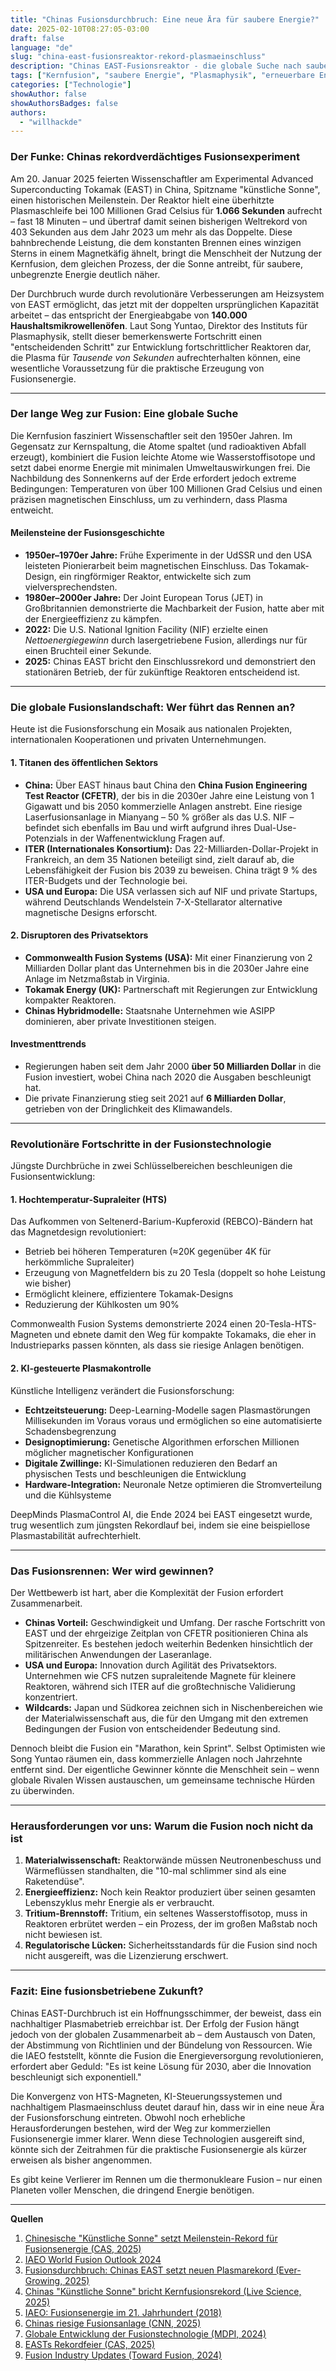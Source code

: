 ```yaml
---
title: "Chinas Fusionsdurchbruch: Eine neue Ära für saubere Energie?"
date: 2025-02-10T08:27:05-03:00
draft: false
language: "de"
slug: "china-east-fusionsreaktor-rekord-plasmaeinschluss"
description: "Chinas EAST-Fusionsreaktor - die globale Suche nach sauberer, unbegrenzter Fusionsenergie"
tags: ["Kernfusion", "saubere Energie", "Plasmaphysik", "erneuerbare Energie", "Fusionstechnologie", "HTS"]
categories: ["Technologie"]
showAuthor: false
showAuthorsBadges: false
authors:
  - "willhackde"
---
```


### **Der Funke: Chinas rekordverdächtiges Fusionsexperiment**
Am 20. Januar 2025 feierten Wissenschaftler am Experimental Advanced Superconducting Tokamak (EAST) in China, Spitzname "künstliche Sonne", einen historischen Meilenstein. Der Reaktor hielt eine überhitzte Plasmaschleife bei 100 Millionen Grad Celsius für **1.066 Sekunden** aufrecht – fast 18 Minuten – und übertraf damit seinen bisherigen Weltrekord von 403 Sekunden aus dem Jahr 2023 um mehr als das Doppelte. Diese bahnbrechende Leistung, die dem konstanten Brennen eines winzigen Sterns in einem Magnetkäfig ähnelt, bringt die Menschheit der Nutzung der Kernfusion, dem gleichen Prozess, der die Sonne antreibt, für saubere, unbegrenzte Energie deutlich näher.

Der Durchbruch wurde durch revolutionäre Verbesserungen am Heizsystem von EAST ermöglicht, das jetzt mit der doppelten ursprünglichen Kapazität arbeitet – das entspricht der Energieabgabe von **140.000 Haushaltsmikrowellenöfen**. Laut Song Yuntao, Direktor des Instituts für Plasmaphysik, stellt dieser bemerkenswerte Fortschritt einen "entscheidenden Schritt" zur Entwicklung fortschrittlicher Reaktoren dar, die Plasma für *Tausende von Sekunden* aufrechterhalten können, eine wesentliche Voraussetzung für die praktische Erzeugung von Fusionsenergie.

---

### **Der lange Weg zur Fusion: Eine globale Suche**
Die Kernfusion fasziniert Wissenschaftler seit den 1950er Jahren. Im Gegensatz zur Kernspaltung, die Atome spaltet (und radioaktiven Abfall erzeugt), kombiniert die Fusion leichte Atome wie Wasserstoffisotope und setzt dabei enorme Energie mit minimalen Umweltauswirkungen frei. Die Nachbildung des Sonnenkerns auf der Erde erfordert jedoch extreme Bedingungen: Temperaturen von über 100 Millionen Grad Celsius und einen präzisen magnetischen Einschluss, um zu verhindern, dass Plasma entweicht.

#### **Meilensteine der Fusionsgeschichte**
- **1950er–1970er Jahre:** Frühe Experimente in der UdSSR und den USA leisteten Pionierarbeit beim magnetischen Einschluss. Das Tokamak-Design, ein ringförmiger Reaktor, entwickelte sich zum vielversprechendsten.
- **1980er–2000er Jahre:** Der Joint European Torus (JET) in Großbritannien demonstrierte die Machbarkeit der Fusion, hatte aber mit der Energieeffizienz zu kämpfen.
- **2022:** Die U.S. National Ignition Facility (NIF) erzielte einen *Nettoenergiegewinn* durch lasergetriebene Fusion, allerdings nur für einen Bruchteil einer Sekunde.
- **2025:** Chinas EAST bricht den Einschlussrekord und demonstriert den stationären Betrieb, der für zukünftige Reaktoren entscheidend ist.

---

### **Die globale Fusionslandschaft: Wer führt das Rennen an?**
Heute ist die Fusionsforschung ein Mosaik aus nationalen Projekten, internationalen Kooperationen und privaten Unternehmungen.

#### **1. Titanen des öffentlichen Sektors**
- **China:** Über EAST hinaus baut China den **China Fusion Engineering Test Reactor (CFETR)**, der bis in die 2030er Jahre eine Leistung von 1 Gigawatt und bis 2050 kommerzielle Anlagen anstrebt. Eine riesige Laserfusionsanlage in Mianyang – 50 % größer als das U.S. NIF – befindet sich ebenfalls im Bau und wirft aufgrund ihres Dual-Use-Potenzials in der Waffenentwicklung Fragen auf.
- **ITER (Internationales Konsortium):** Das 22-Milliarden-Dollar-Projekt in Frankreich, an dem 35 Nationen beteiligt sind, zielt darauf ab, die Lebensfähigkeit der Fusion bis 2039 zu beweisen. China trägt 9 % des ITER-Budgets und der Technologie bei.
- **USA und Europa:** Die USA verlassen sich auf NIF und private Startups, während Deutschlands Wendelstein 7-X-Stellarator alternative magnetische Designs erforscht.

#### **2. Disruptoren des Privatsektors**
- **Commonwealth Fusion Systems (USA):** Mit einer Finanzierung von 2 Milliarden Dollar plant das Unternehmen bis in die 2030er Jahre eine Anlage im Netzmaßstab in Virginia.
- **Tokamak Energy (UK):** Partnerschaft mit Regierungen zur Entwicklung kompakter Reaktoren.
- **Chinas Hybridmodelle:** Staatsnahe Unternehmen wie ASIPP dominieren, aber private Investitionen steigen.

#### **Investmenttrends**
- Regierungen haben seit dem Jahr 2000 **über 50 Milliarden Dollar** in die Fusion investiert, wobei China nach 2020 die Ausgaben beschleunigt hat.
- Die private Finanzierung stieg seit 2021 auf **6 Milliarden Dollar**, getrieben von der Dringlichkeit des Klimawandels.

---

### **Revolutionäre Fortschritte in der Fusionstechnologie**
Jüngste Durchbrüche in zwei Schlüsselbereichen beschleunigen die Fusionsentwicklung:

#### **1. Hochtemperatur-Supraleiter (HTS)**
Das Aufkommen von Seltenerd-Barium-Kupferoxid (REBCO)-Bändern hat das Magnetdesign revolutioniert:
- Betrieb bei höheren Temperaturen (≈20K gegenüber 4K für herkömmliche Supraleiter)
- Erzeugung von Magnetfeldern bis zu 20 Tesla (doppelt so hohe Leistung wie bisher)
- Ermöglicht kleinere, effizientere Tokamak-Designs
- Reduzierung der Kühlkosten um 90%

Commonwealth Fusion Systems demonstrierte 2024 einen 20-Tesla-HTS-Magneten und ebnete damit den Weg für kompakte Tokamaks, die eher in Industrieparks passen könnten, als dass sie riesige Anlagen benötigen.

#### **2. KI-gesteuerte Plasmakontrolle**
Künstliche Intelligenz verändert die Fusionsforschung:
- **Echtzeitsteuerung:** Deep-Learning-Modelle sagen Plasmastörungen Millisekunden im Voraus voraus und ermöglichen so eine automatisierte Schadensbegrenzung
- **Designoptimierung:** Genetische Algorithmen erforschen Millionen möglicher magnetischer Konfigurationen
- **Digitale Zwillinge:** KI-Simulationen reduzieren den Bedarf an physischen Tests und beschleunigen die Entwicklung
- **Hardware-Integration:** Neuronale Netze optimieren die Stromverteilung und die Kühlsysteme

DeepMinds PlasmaControl AI, die Ende 2024 bei EAST eingesetzt wurde, trug wesentlich zum jüngsten Rekordlauf bei, indem sie eine beispiellose Plasmastabilität aufrechterhielt.

---

### **Das Fusionsrennen: Wer wird gewinnen?**
Der Wettbewerb ist hart, aber die Komplexität der Fusion erfordert Zusammenarbeit.

- **Chinas Vorteil:** Geschwindigkeit und Umfang. Der rasche Fortschritt von EAST und der ehrgeizige Zeitplan von CFETR positionieren China als Spitzenreiter. Es bestehen jedoch weiterhin Bedenken hinsichtlich der militärischen Anwendungen der Laseranlage.
- **USA und Europa:** Innovation durch Agilität des Privatsektors. Unternehmen wie CFS nutzen supraleitende Magnete für kleinere Reaktoren, während sich ITER auf die großtechnische Validierung konzentriert.
- **Wildcards:** Japan und Südkorea zeichnen sich in Nischenbereichen wie der Materialwissenschaft aus, die für den Umgang mit den extremen Bedingungen der Fusion von entscheidender Bedeutung sind.

Dennoch bleibt die Fusion ein "Marathon, kein Sprint". Selbst Optimisten wie Song Yuntao räumen ein, dass kommerzielle Anlagen noch Jahrzehnte entfernt sind. Der eigentliche Gewinner könnte die Menschheit sein – wenn globale Rivalen Wissen austauschen, um gemeinsame technische Hürden zu überwinden.

---

### **Herausforderungen vor uns: Warum die Fusion noch nicht da ist**
1. **Materialwissenschaft:** Reaktorwände müssen Neutronenbeschuss und Wärmeflüssen standhalten, die "10-mal schlimmer sind als eine Raketendüse".
2. **Energieeffizienz:** Noch kein Reaktor produziert über seinen gesamten Lebenszyklus mehr Energie als er verbraucht.
3. **Tritium-Brennstoff:** Tritium, ein seltenes Wasserstoffisotop, muss in Reaktoren erbrütet werden – ein Prozess, der im großen Maßstab noch nicht bewiesen ist.
4. **Regulatorische Lücken:** Sicherheitsstandards für die Fusion sind noch nicht ausgereift, was die Lizenzierung erschwert.

---

### **Fazit: Eine fusionsbetriebene Zukunft?**
Chinas EAST-Durchbruch ist ein Hoffnungsschimmer, der beweist, dass ein nachhaltiger Plasmabetrieb erreichbar ist. Der Erfolg der Fusion hängt jedoch von der globalen Zusammenarbeit ab – dem Austausch von Daten, der Abstimmung von Richtlinien und der Bündelung von Ressourcen. Wie die IAEO feststellt, könnte die Fusion die Energieversorgung revolutionieren, erfordert aber Geduld: "Es ist keine Lösung für 2030, aber die Innovation beschleunigt sich exponentiell."

Die Konvergenz von HTS-Magneten, KI-Steuerungssystemen und nachhaltigem Plasmaeinschluss deutet darauf hin, dass wir in eine neue Ära der Fusionsforschung eintreten. Obwohl noch erhebliche Herausforderungen bestehen, wird der Weg zur kommerziellen Fusionsenergie immer klarer. Wenn diese Technologien ausgereift sind, könnte sich der Zeitrahmen für die praktische Fusionsenergie als kürzer erweisen als bisher angenommen.

Es gibt keine Verlierer im Rennen um die thermonukleare Fusion – nur einen Planeten voller Menschen, die dringend Energie benötigen.

---

**Quellen**
1. [Chinesische "Künstliche Sonne" setzt Meilenstein-Rekord für Fusionsenergie (CAS, 2025)](https://english.cas.cn/head/202501/t20250121_899060.shtml)
2. [IAEO World Fusion Outlook 2024](https://www.iaea.org/publications/15777/iaea-world-fusion-outlook-2024)
3. [Fusionsdurchbruch: Chinas EAST setzt neuen Plasmarekord (Ever-Growing, 2025)](https://www.ever-growing.org/chinas-experimental-fusion-reactor-sets-new-record/)
4. [Chinas "Künstliche Sonne" bricht Kernfusionsrekord (Live Science, 2025)](https://www.livescience.com/planet-earth/nuclear-energy/chinas-artificial-sun-shatters-nuclear-fusion-record-by-generating-steady-loop-of-plasma-for-1-000-seconds)
5. [IAEO: Fusionsenergie im 21. Jahrhundert (2018)](https://www.iaea.org/newscenter/news/fusion-energy-in-the-21st-century-status-and-the-way-forward)
6. [Chinas riesige Fusionsanlage (CNN, 2025)](https://www.cnn.com/2025/02/05/climate/china-nuclear-fusion/index.html)
7. [Globale Entwicklung der Fusionstechnologie (MDPI, 2024)](https://www.mdpi.com/2071-1050/16/10/4089)
8. [EASTs Rekordfeier (CAS, 2025)](https://english.cas.cn/newsroom/cas_media/202501/t20250121_899052.shtml)
9. [Fusion Industry Updates (Toward Fusion, 2024)](https://towardfusion.com/)